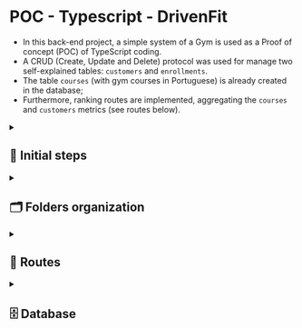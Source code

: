 <h1> POC - Typescript - DrivenFit </h1>
<ul> 
    <li> In this back-end project, a simple system of a Gym is used as a Proof of concept (POC) of TypeScript coding.</li>
    <li>A CRUD (Create, Update and Delete) protocol was used for manage two self-explained tables: <code>customers</code> and <code>enrollments</code>.</li>
    <li>The table <code>courses</code> (with gym courses in Portuguese) is already created in the database;</li>
    <li>Furthermore, ranking routes are implemented, aggregating the <code>courses</code> and <code>customers</code> metrics (see routes below).</li>
</ul>

<details>
<summary>
<h2>👣 Initial steps</h2>
</summary>
<ul>

<h3> Install all dependencies </h3>

```bash
    npm i 
```
<h3> Run the server API locally </h3>

```bash
    npm run dev
```

<h3> Build the application (for deploy)</h3>

```bash
    npm run build
```

<h3> Start the application (for deploy)</h3>

```bash
    npm run start
```

<p> ⚠️ You'll also need to download the database structure (see database section below) </p>
</ul>
</details>

<details>

<summary>
<h2>🗂 Folders organization </h2>
</summary>
<ul>

```
├── README.md
├── package-lock.json
├── package.json
├── 📁 src
│   ├── 📁 controllers
│   │   ├── courses.controllers.ts
│   │   ├── customers.controllers.ts
│   │   └── enrollments.controllers.ts
│   ├── 📁 database
│   │   ├── connectionDB.ts
│   │   └── dbdiagram.png
│   ├── index.ts
│   ├── 📁 middlewares
│   │   ├── courses.middlewares.ts
│   │   ├── customers.middleware.ts
│   │   └── schemas.validation.ts
│   ├── 📁 protocols
│   │   ├── courses-rank.ts
│   │   ├── customer.ts
│   │   ├── customers-rank.ts
│   │   └── enrollment.ts
│   ├── 📁 repositories
│   │   ├── courses.repository.ts
│   │   ├── customers.repository.ts
│   │   └── enrollments.repository.ts
│   ├── 📁 routes
│   │   ├── courses.routes.ts
│   │   ├── customers.routes.ts
│   │   ├── enrollments.routes.ts
│   │   └── index.ts
│   ├── 📁 schemas
│   │   ├── customer.schema.ts
│   │   ├── enrollment.schema.ts
│   │   └── top-query.schema.ts
│   └── 📁 services
└── tsconfig.json
```
</ul>
</details>

<details>
    <summary> <h2>🧭 Routes </h2></summary>
<ul>

<details><summary><h3> Customers routes </h3></summary>

**<h4> 👉🏻 Registering a customer </h4>**
<ul>
<li><span style="color: green">POST</span> <code>/register</code></li>
<li>Send customer via body as follow</li>

```JSON
{
    "name": "Customer Name",
    "email": "test@test.com",
    "cpf": "12345678910"
}
```

<li> If succeed, receive an answer in the format:</li>

```JSON
{
    "message": "Customer Name was registered!"
}
```

</ul>
</details></li>

<details><summary><h3> Enrolments routes </h3></summary>

**<h4> 👉🏻 Enrolling a customer in a course</h4>**
<ul>
<li><span style="color: green">POST</span> <code>/enroll</code></li>
<li>Send a body containing the following infos</li>


```JSON
{
    "customer_id": "1",
    "course_id": "2"
}
```

<li>If succeed, receive an answer in the format:</li>

```JSON
{
    "message": "Success: Customer_X was enrolled into Course_X!"
}
```


</ul>

**<h4> 👉🏻 Unenrolling a customer from a course </h4>**
<ul>
<li><span style="color: red">DELETE</span> <code> /enroll</code></li>
<li>Send a body containing the following infos</li>


```JSON
{
    "customer_id": "1",
    "course_id": "2"
}
```

<li>If succeed, receive an answer in the format:</li>

```JSON
{
    "message": "Success: Customer_X was unenrolled from Course_X!"
}
```

</ul>


**<h4> 👉🏻 Rank of customers with higher number of enrolements</h4>**
<ul>
<li><span style="color: blue">GET</span> <code>/rank/customers</code></li>
<li>Optional a query <code>top</code> with a number, as the example below:</li>

```
/rank/customers?top=3
```
<li>Response in the format:</li>

```JSON
[
  {
    "customer": "Érick",
    "courses": "5"
  },
  {
    "customer": "Brun0",
    "courses": "4"
  },
  {
    "customer": "Jader",
    "courses": "3"
  }
]
```

</ul>


</details>

<details><summary><h3> Courses routes </h3></summary>


**<h4> 👉🏻 Rank of courses with higher number of enrollments</h4>**
<ul>
<li><span style="color: blue">GET</span> <code>/rank/courses</code> </li>
<li>Optional a query <code>top</code> with a number, as the example below:</li>

```
/rank/courses?top=3
```
<li>Response in the format:</li>

```JSON
[
  {
    "course": "LPO",
    "customers": "7"
  },
  {
    "course": "Dança",
    "customers": "5"
  },
  {
    "course": "Zumba",
    "customers": "3"
  }
]
```
</ul>


**<h4> 👉🏻 Courses that a customer is enrolled in</h4>**
<ul>
<li><span style="color: blue">GET</span> <code>/courses/:customer_id</code></li>
<li><code>customer_id</code> is a number and required, as the example below:</li>

```
/courses/2
```
<li>Response in the format of an array, as shown below:</li>

```JSON
[
  "Spining",
  "Funcional",
  "Dança",
  "LPO",
  "Hidroginástica"
]
```
</ul>

</ul>
</details>

<details>
    <summary><h2>🗄️ Database</h2></summary>
<ul>

<h3>Database structure</h3>
<ul>
<img src="https://github.com/erickssguerra/poc-typescript/blob/main/src/database/dbdiagram.png" alt="database diagram">
</ul>
<h3>Database dump</h3>
<ul>
<li> <a href="https://github.com/erickssguerra/poc-typescript/blob/main/src/database/dump.sql">Dump file</a> </li>
</ul>
</ul>
</details>
